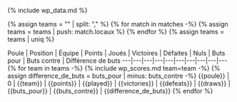 {% include wp_data.md %}

{% assign teams = "" | split: "," %}
{% for match in matches -%}
{%   assign teams = teams | push: match.locaux %}
{% endfor %}
{% assign teams = teams | uniq %}

<div class="datatable-begin-rankings"></div>

Poule | Position | &Eacute;quipe | Points | Joués | Victoires | Défaites | Nuls | Buts pour | Buts contre | Différence de buts
---|---|---|---|---|---|---|---|---|---
{% for team in teams -%}
{%   include wp_scores.md team=team -%}
{%   assign difference_de_buts = buts_pour | minus: buts_contre -%}
{{poule}} | 0 | {{team}} | {{points}} | {{played}} | {{victories}} | {{defeats}} | {{draws}} | {{buts_pour}} | {{buts_contre}} | {{difference_de_buts}}
{% endfor %}

<div class="datatable-end-rankings"></div>
